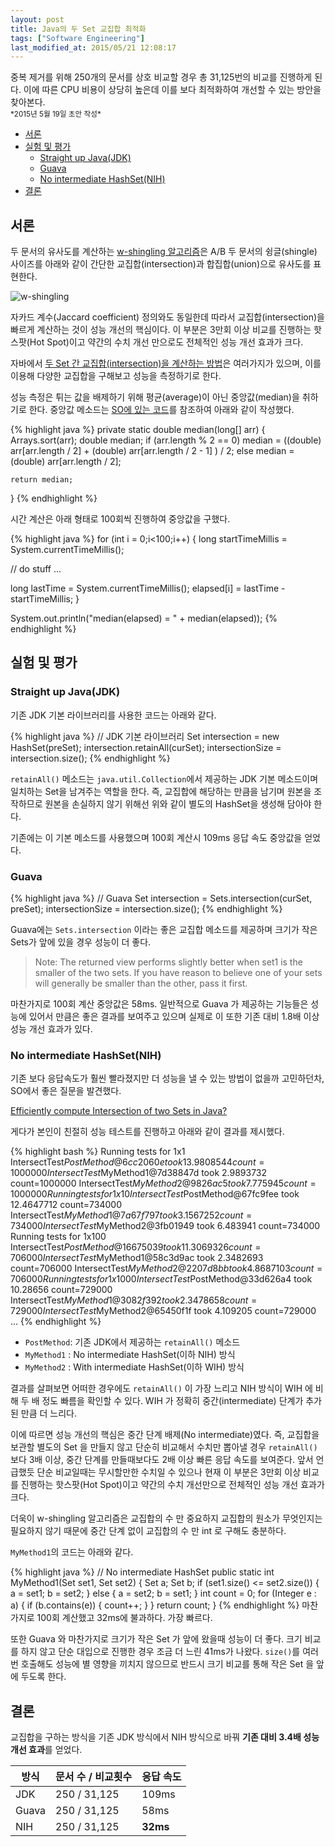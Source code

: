```yaml
---
layout: post
title: Java의 두 Set 교집합 최적화
tags: ["Software Engineering"]
last_modified_at: 2015/05/21 12:08:17
---
```


<div class="message">
중복 제거를 위해 250개의 문서를 상호 비교할 경우 총 31,125번의 비교를 진행하게 된다. 이에 따른 CPU 비용이 상당히 높은데 이를 보다 최적화하여 개선할 수 있는 방안을 찾아본다.
</div>

<small>
*2015년 5월 19일 초안 작성*  
</small>

<!-- TOC -->

- [서론](#서론)
- [실험 및 평가](#실험-및-평가)
  - [Straight up Java(JDK)](#straight-up-javajdk)
  - [Guava](#guava)
  - [No intermediate HashSet(NIH)](#no-intermediate-hashsetnih)
- [결론](#결론)

<!-- /TOC -->

## 서론
두 문서의 유사도를 계산하는 [w-shingling 알고리즘](http://en.wikipedia.org/wiki/W-shingling)은 A/B 두 문서의 슁글(shingle) 사이즈를 아래와 같이 간단한 교집합(intersection)과 합집합(union)으로 유사도를 표현한다.

![w-shingling](http://upload.wikimedia.org/math/5/7/c/57c09a4c79a15ebfb940af31b0594059.png)

자카드 계수(Jaccard coefficient) 정의와도 동일한데 따라서 교집합(intersection)을 빠르게 계산하는 것이 성능 개선의 핵심이다. 이 부분은 3만회 이상 비교를 진행하는 핫스팟(Hot Spot)이고 약간의 수치 개선 만으로도 전체적인 성능 개선 효과가 크다.

자바에서 [두 Set 간 교집합(intersection)을 계산하는 방법](http://www.leveluplunch.com/java/examples/intersection-of-two-sets/)은 여러가지가 있으며, 이를 이용해 다양한 교집합을 구해보고 성능을 측정하기로 한다.

성능 측정은 튀는 값을 배제하기 위해 평균(average)이 아닌 중앙값(median)을 취하기로 한다. 중앙값 메소드는 [SO에 있는 코드](http://stackoverflow.com/a/11955900/3513266)를 참조하여 아래와 같이 작성했다.

{% highlight java %}
private static double median(long[] arr) {
    Arrays.sort(arr);
    double median;
    if (arr.length % 2 == 0)
        median = ((double) arr[arr.length / 2] +
                  (double) arr[arr.length / 2 - 1]
                 ) / 2;
    else
        median = (double) arr[arr.length / 2];
 
    return median;
}
{% endhighlight %}

시간 계산은 아래 형태로 100회씩 진행하여 중앙값을 구했다.

{% highlight java %}
for (int i = 0;i<100;i++) {
  long startTimeMillis = System.currentTimeMillis();

  // do stuff
  ...

  long lastTime = System.currentTimeMillis();
  elapsed[i] = lastTime - startTimeMillis;
}

System.out.println("median(elapsed) = " + median(elapsed));
{% endhighlight %}

## 실험 및 평가
### Straight up Java(JDK)
기존 JDK 기본 라이브러리를 사용한 코드는 아래와 같다. 

{% highlight java %}
// JDK 기본 라이브러리
Set<Integer> intersection = new HashSet<Integer>(preSet);
intersection.retainAll(curSet);
intersectionSize = intersection.size();
{% endhighlight %}

`retainAll()` 메소드는 `java.util.Collection`에서 제공하는 JDK 기본 메소드이며 일치하는 Set을 남겨주는 역할을 한다. 즉, 교집합에 해당하는 만큼을 남기며 원본을 조작하므로 원본을 손실하지 않기 위해선 위와 같이 별도의 HashSet을 생성해 담아야 한다.

기존에는 이 기본 메소드를 사용했으며 100회 계산시 109ms 응답 속도 중앙값을 얻었다. 

### Guava

{% highlight java %}
// Guava
Set<Integer> intersection = Sets.intersection(curSet, preSet);
intersectionSize = intersection.size();
{% endhighlight %}

Guava에는 `Sets.intersection` 이라는 좋은 교집합 메소드를 제공하며 크기가 작은 Sets가 앞에 있을 경우 성능이 더 좋다.

> Note: The returned view performs slightly better when set1 is the smaller of the two sets. If you have reason to believe one of your sets will generally be smaller than the other, pass it first.

마찬가지로 100회 계산 중앙값은 58ms. 일반적으로 Guava 가 제공하는 기능들은 성능에 있어서 만큼은 좋은 결과를 보여주고 있으며 실제로 이 또한 기존 대비 1.8배 이상 성능 개선 효과가 있다.

### No intermediate HashSet(NIH)

기존 보다 응답속도가 훨씬 빨라졌지만 더 성능을 낼 수 있는 방법이 없을까 고민하던차, SO에서 좋은 질문을 발견했다.

[Efficiently compute Intersection of two Sets in Java?](http://stackoverflow.com/questions/7574311/efficiently-compute-intersection-of-two-sets-in-java)

게다가 본인이 친절히 성능 테스트를 진행하고 아래와 같이 결과를 제시했다.

{% highlight bash %}
Running tests for 1x1
IntersectTest$PostMethod@6cc2060e took 13.9808544 count=1000000
IntersectTest$MyMethod1@7d38847d took 2.9893732 count=1000000
IntersectTest$MyMethod2@9826ac5 took 7.775945 count=1000000
Running tests for 1x10
IntersectTest$PostMethod@67fc9fee took 12.4647712 count=734000
IntersectTest$MyMethod1@7a67f797 took 3.1567252 count=734000
IntersectTest$MyMethod2@3fb01949 took 6.483941 count=734000
Running tests for 1x100
IntersectTest$PostMethod@16675039 took 11.3069326 count=706000
IntersectTest$MyMethod1@58c3d9ac took 2.3482693 count=706000
IntersectTest$MyMethod2@2207d8bb took 4.8687103 count=706000
Running tests for 1x1000
IntersectTest$PostMethod@33d626a4 took 10.28656 count=729000
IntersectTest$MyMethod1@3082f392 took 2.3478658 count=729000
IntersectTest$MyMethod2@65450f1f took 4.109205 count=729000
...
{% endhighlight %}

- `PostMethod`: 기존 JDK에서 제공하는 `retainAll()` 메소드
- `MyMethod1` : No intermediate HashSet(이하 NIH) 방식
- `MyMethod2` : With intermediate HashSet(이하 WIH) 방식

결과를 살펴보면 어떠한 경우에도 `retainAll()` 이 가장 느리고 NIH 방식이 WIH 에 비해 두 배 정도 빠름을 확인할 수 있다. WIH 가 정확히 중간(intermediate) 단계가 추가된 만큼 더 느리다.

이에 따르면 성능 개선의 핵심은 중간 단계 배제(No intermediate)였다. 즉, 교집합을 보관할 별도의 Set 을 만들지 않고 단순히 비교해서 수치만 뽑아낼 경우 `retainAll()` 보다 3배 이상, 중간 단계를 만들때보다도 2배 이상 빠른 응답 속도를 보여준다. 앞서 언급했듯 단순 비교일때는 무시할만한 수치일 수 있으나 현재 이 부분은 3만회 이상 비교를 진행하는 핫스팟(Hot Spot)이고 약간의 수치 개선만으로 전체적인 성능 개선 효과가 크다.

더욱이 w-shingling 알고리즘은 교집합의 수 만 중요하지 교집합의 원소가 무엇인지는 필요하지 않기 때문에 중간 단계 없이 교집합의 수 만 int 로 구해도 충분하다.

`MyMethod1`의 코드는 아래와 같다.

{% highlight java %}
// No intermediate HashSet
public static int MyMethod1(Set<Integer> set1, Set<Integer> set2) {
    Set<Integer> a;
    Set<Integer> b;
    if (set1.size() <= set2.size()) {
        a = set1;
        b = set2;
    } else {
        a = set2;
        b = set1;
    }
    int count = 0;
    for (Integer e : a) {
        if (b.contains(e)) {
            count++;
        }
    }
    return count;
}
{% endhighlight %}
마찬가지로 100회 계산했고 32ms에 불과하다. 가장 빠르다.

또한 Guava 와 마찬가지로 크기가 작은 Set 가 앞에 왔을때 성능이 더 좋다. 크기 비교를 하지 않고 단순 대입으로 진행한 경우 조금 더 느린 41ms가 나왔다. `size()`를 여러번 호출해도 성능에 별 영향을 끼치지 않으므로 반드시 크기 비교를 통해 작은 Set 을 앞에 두도록 한다.

## 결론

교집합을 구하는 방식을 기존 JDK 방식에서 NIH 방식으로 바꿔 **기존 대비 3.4배 성능 개선 효과**를 얻었다.

<table>
  <thead>
    <tr>
      <th>방식</th>
      <th>문서 수 / 비교횟수</th>
      <th>응답 속도</th>
    </tr>
  </thead>
  <tbody>
    <tr>
      <td>JDK</td>
      <td>250 / 31,125</td>
      <td>109ms</td>
    </tr>
    <tr>
      <td>Guava</td>
      <td>250 / 31,125</td>
      <td>58ms</td>
    </tr>
    <tr>
      <td>NIH</td>
      <td>250 / 31,125</td>
      <td><strong>32ms</strong></td>
    </tr>
  </tbody>
</table>
